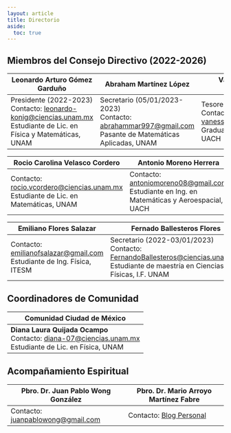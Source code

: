 ```yaml
---
layout: article
title: Directorio
aside:
  toc: true
---
```



## Miembros del Consejo Directivo (2022-2026)

| Leonardo Arturo Gómez Garduño |  Abraham Martínez López| Vanessa Enríquez Hernández | 
| ---- | ---- | ---- |
|  Presidente (2022-2023) <br> Contacto: [leonardo-konig@ciencias.unam.mx](mailto:leonardo-konig@ciencias.unam.mx)  <br> Estudiante de Lic. en Física y Matemáticas, UNAM |  Secretario (05/01/2023-2023) <br> Contacto: [abrahammar997@gmail.com](mailto:abrahammar997@gmail.com)  <br> Pasante de Matemáticas Aplicadas, UNAM | Tesorera (2022-2023) <br> Contacto: [vanessa.eh3108@gmail.com](mailto:vanessa.eh3108@gmail.com)  <br> Graduada en Ing. Física, UACH |


| Rocio Carolina Velasco Cordero | Antonio Moreno Herrera | Emilio Martínez Rivera | 
| ---- | ---- | ---- |
| Contacto: [rocio.vcordero@ciencias.unam.mx](mailto:rocio.vcordero@ciencias.unam.mx)  <br> Estudiante de Lic. en Matemáticas, UNAM | Contacto: [antoniomoreno08@gmail.com](mailto:antoniomoreno08@gmail.com)  <br> Estudiante en Ing. en Matemáticas y Aeroespacial, UACH | Contacto: [emiliomtzr.99@gmail.com](mailto:emiliomtzr.99@gmail.com)  <br> Graduado en Ing. Biomédica, UAQ |


| Emiliano Flores Salazar | Fernado Ballesteros Flores | 
| ---- | ---- |
| Contacto: [emilianofsalazar@gmail.com](mailto:emilianofsalazar@gmail.com)  <br> Estudiante de Ing. Física, ITESM | Secretario (2022-03/01/2023) <br> Contacto: [FernandoBallesteros@ciencias.unam.mx](mailto:FernandoBallesteros@ciencias.unam.mx)  <br> Estudiante de maestría en Ciencias Físicas, I.F. UNAM  |


## Coordinadores de Comunidad
  
  
| Comunidad Ciudad de México |
| ---- |
| **Diana Laura Quijada Ocampo** <br> Contacto: [diana-07@ciencias.unam.mx](mailto:diana-07@ciencias.unam.mx)  <br> Estudiante de Lic. en Física, UNAM | 

## Acompañamiento Espiritual

| Pbro. Dr. Juan Pablo Wong González | Pbro. Dr. Mario Arroyo Martínez Fabre | 
| ---- | ---- |
| Contacto: [juanpablowong@gmail.com](mailto:juanpablowong@gmail.com)  | Contacto: [Blog Personal](https://teologiaparamillennials.com/contacto/ "Blog Personal") |
